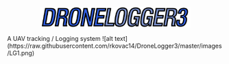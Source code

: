 <p align="center">
  <img src="images/LG1.png" width="350" title="Logo">
</p>
A UAV tracking / Logging system
![alt text](https://raw.githubusercontent.com/rkovac14/DroneLogger3/master/images/LG1.png)
